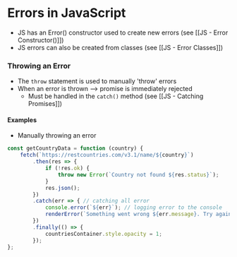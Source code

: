 # Errors in JavaScript
* JS has an Error() constructor used to create new errors (see [[JS - Error Constructor()]])
* JS errors can also be created from classes (see [[JS - Error Classes]])

### Throwing an Error
* The `throw` statement is used to manually 'throw' errors
* When an error is thrown --> promise is immediately rejected
	* Must be handled in the `catch()` method (see [[JS - Catching Promises]])

#### Examples
* Manually throwing an error
```js
const getCountryData = function (country) {
	fetch(`https://restcountries.com/v3.1/name/${country}`)
		.then(res => {
			if (!res.ok) {
				throw new Error(`Country not found ${res.status}`);
			}
			res.json();
	    })
		.catch(err => { // catching all error
			console.error(`${err}`); // logging error to the console
			renderError(`Something went wrong ${err.message}. Try again!`); 
		})
		.finally(() => {
			countriesContainer.style.opacity = 1;
		});
};
```

